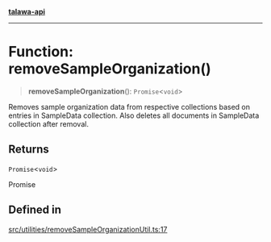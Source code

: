 [**talawa-api**](../../../README.md)

***

# Function: removeSampleOrganization()

> **removeSampleOrganization**(): `Promise`\<`void`\>

Removes sample organization data from respective collections based on entries in SampleData collection.
Also deletes all documents in SampleData collection after removal.

## Returns

`Promise`\<`void`\>

Promise<void>

## Defined in

[src/utilities/removeSampleOrganizationUtil.ts:17](https://github.com/Suyash878/talawa-api/blob/f376d03c37e9acd046e7cc983947432c95f74442/src/utilities/removeSampleOrganizationUtil.ts#L17)
